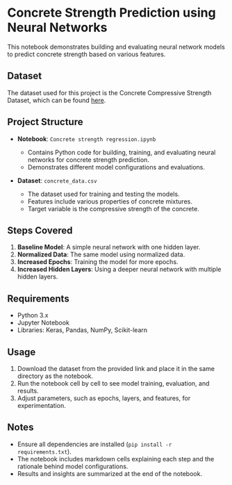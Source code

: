 # Concrete Strength Prediction using Neural Networks

This notebook demonstrates building and evaluating neural network models to predict concrete strength based on various features.

## Dataset
The dataset used for this project is the Concrete Compressive Strength Dataset, which can be found [here](https://cocl.us/concrete_data).

## Project Structure

- **Notebook**: `Concrete strength regression.ipynb`
  - Contains Python code for building, training, and evaluating neural networks for concrete strength prediction.
  - Demonstrates different model configurations and evaluations.

- **Dataset**: `concrete_data.csv`
  - The dataset used for training and testing the models.
  - Features include various properties of concrete mixtures.
  - Target variable is the compressive strength of the concrete.

## Steps Covered
1. **Baseline Model**: A simple neural network with one hidden layer.
2. **Normalized Data**: The same model using normalized data.
3. **Increased Epochs**: Training the model for more epochs.
4. **Increased Hidden Layers**: Using a deeper neural network with multiple hidden layers.

## Requirements
- Python 3.x
- Jupyter Notebook
- Libraries: Keras, Pandas, NumPy, Scikit-learn

## Usage
1. Download the dataset from the provided link and place it in the same directory as the notebook.
2. Run the notebook cell by cell to see model training, evaluation, and results.
3. Adjust parameters, such as epochs, layers, and features, for experimentation.

## Notes
- Ensure all dependencies are installed (`pip install -r requirements.txt`).
- The notebook includes markdown cells explaining each step and the rationale behind model configurations.
- Results and insights are summarized at the end of the notebook.
